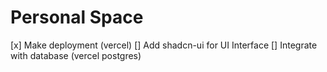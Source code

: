 # Personal Space
[x] Make deployment (vercel)
[] Add shadcn-ui for UI Interface
[] Integrate with database (vercel postgres)

